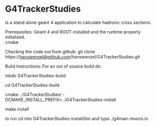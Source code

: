 # G4TrackerStudies
Is a stand alone geant 4 application to calculate hadronic cross sections. 

Prerequisites: Geant 4 and ROOT installed and the runtime properly initialized.  
cmake 



Checking the code out from github:
git clone https://hanswenzel@github.com/hanswenzel/G4TrackerStudies.git

Build Instructions:
For an out of source build do:

mkdir G4TrackerStudies-build

cd G4TrackerStudies-build

cmake ../G4TrackerStudies/ -DCMAKE_INSTALL_PREFIX=../G4TrackerStudies-install

make install

to run cd into G4TrackerStudies-install/bin
and type 
./g4main muons.in



